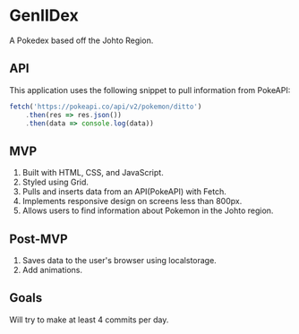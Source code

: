# GenIIDex
A Pokedex based off the Johto Region.

## API
This application uses the following snippet to pull information from PokeAPI:
```js
fetch('https://pokeapi.co/api/v2/pokemon/ditto')
    .then(res => res.json())
    .then(data => console.log(data))
```
    
## MVP
1. Built with HTML, CSS, and JavaScript.
2. Styled using Grid.
3. Pulls and inserts data from an API(PokeAPI) with Fetch.
4. Implements responsive design on screens less than 800px.
5. Allows users to find information about Pokemon in the Johto region.

## Post-MVP
1. Saves data to the user's browser using localstorage.
2. Add animations.

## Goals
Will try to make at least 4 commits per day.
